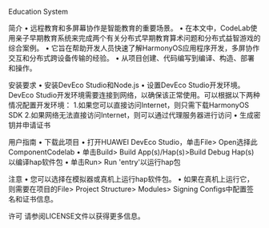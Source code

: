 Education System

简介
• 远程教育和多屏幕协作是智能教育的重要场景。
• 在本文中，CodeLab使用亲子早期教育系统来完成两个有关分布式早期教育算术问题和分布式益智游戏的综合案例。
• 它旨在帮助开发人员快速了解HarmonyOS应用程序开发，多屏协作交互和分布式跨设备传输的经验。
• 从项目创建、代码编写到编译、构造、部署和操作。


安装要求
• 安装DevEco Studio和Node.js
• 设置DevEco Studio开发环境。 DevEco Studio开发环境需要连接到网络，以确保该正常使用。可以根据以下两种情况配置开发环境：
    1.如果您可以直接访问Internet，则只需下载HarmonyOS SDK
    2.如果网络无法直接访问Internet，则可以通过代理服务器进行访问
• 生成密钥并申请证书

用户指南
• 下载此项目
• 打开HUAWEI DevEco Studio，单击File> Open选择此ComponentCodelab
• 单击Build> Build App(s)/Hap(s)>Build Debug Hap(s)以编译hap软件包
• 单击Run> Run 'entry'以运行hap包

注意
• 您可以选择在模拟器或真机上运行hap软件包。 
• 如果在真机上运行它，则需要在项目的File> Project Structure> Modules> Signing Configs中配置签名和证书信息。
 
许可
请参阅LICENSE文件以获得更多信息。
